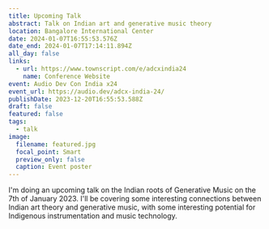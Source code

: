 ```yaml
---
title: Upcoming Talk
abstract: Talk on Indian art and generative music theory
location: Bangalore International Center
date: 2024-01-07T16:55:53.576Z
date_end: 2024-01-07T17:14:11.894Z
all_day: false
links:
  - url: https://www.townscript.com/e/adcxindia24
    name: Conference Website
event: Audio Dev Con India x24
event_url: https://audio.dev/adcx-india-24/
publishDate: 2023-12-20T16:55:53.588Z
draft: false
featured: false
tags:
  - talk
image:
  filename: featured.jpg
  focal_point: Smart
  preview_only: false
  caption: Event poster
---
```

I'm doing an upcoming talk on the Indian roots of Generative Music on the 7th of January 2023. I'll be covering some interesting connections between Indian art theory and generative music, with some interesting potential for Indigenous instrumentation and music technology.
